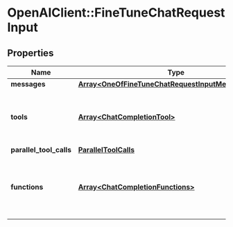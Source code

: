 # OpenAIClient::FineTuneChatRequestInput

## Properties
Name | Type | Description | Notes
------------ | ------------- | ------------- | -------------
**messages** | [**Array&lt;OneOfFineTuneChatRequestInputMessagesItems&gt;**](.md) |  | [optional] 
**tools** | [**Array&lt;ChatCompletionTool&gt;**](ChatCompletionTool.md) | A list of tools the model may generate JSON inputs for. | [optional] 
**parallel_tool_calls** | [**ParallelToolCalls**](ParallelToolCalls.md) |  | [optional] 
**functions** | [**Array&lt;ChatCompletionFunctions&gt;**](ChatCompletionFunctions.md) | A list of functions the model may generate JSON inputs for. | [optional] 

